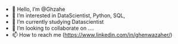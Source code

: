 - 👋 Hello, I’m @Ghzahe
- 👀 I’m interested in DataScientist, Python, SQL, 
- 🌱 I’m currently studying Datascientist
- 💞️ I’m looking to collaborate on  ....
- 📫 How to reach me
  (https://www.linkedin.com/in/ghenwazaher/)
<!---
Ghzahe/Ghzahe is a ✨ special ✨ repository because its `README.md` (this file) appears on your GitHub profile.
You can click the Preview link to take a look at your changes.
--->
